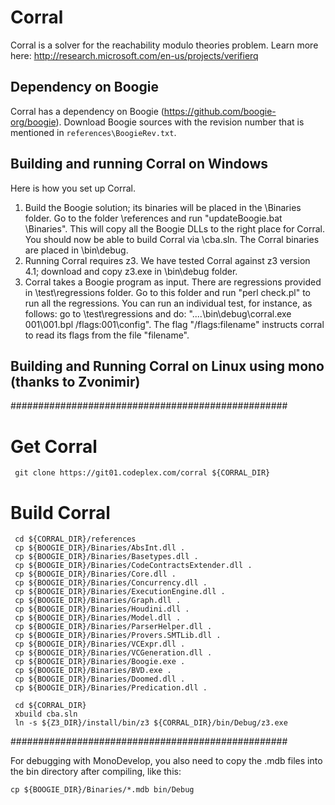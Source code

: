 # Corral

Corral is a solver for the reachability modulo theories problem. Learn more here: http://research.microsoft.com/en-us/projects/verifierq

## Dependency on Boogie
Corral has a dependency on Boogie (https://github.com/boogie-org/boogie). Download Boogie sources with the revision number that is mentioned in ``references\BoogieRev.txt``.

## Building and running Corral on Windows

Here is how you set up Corral. 

1. Build the Boogie solution; its binaries will be placed in the <Boogie>\Binaries folder. Go to the folder <Corral>\references and run "updateBoogie.bat <Boogie>\Binaries". This will copy all the Boogie DLLs to the right place for Corral. You should now be able to build Corral via <Corral>\cba.sln. The Corral binaries are placed in <Corral>\bin\debug. 
2. Running Corral requires z3. We have tested Corral against z3 version 4.1; download and copy z3.exe in <Corral>\bin\debug folder. 
3. Corral takes a Boogie program as input. There are regressions provided in <Corral>\test\regressions folder. Go to this folder and run "perl check.pl" to run all the regressions. You can run an individual test, for instance, as follows: go to <Corral>\test\regressions and do: "..\..\bin\debug\corral.exe 001\001.bpl /flags:001\config". The flag "/flags:filename" instructs corral to read its flags from the file "filename".

## Building and Running Corral on Linux using mono (thanks to Zvonimir)
 ##################################################

 # Get Corral

```
 git clone https://git01.codeplex.com/corral ${CORRAL_DIR}
```

 # Build Corral

```
 cd ${CORRAL_DIR}/references
 cp ${BOOGIE_DIR}/Binaries/AbsInt.dll .
 cp ${BOOGIE_DIR}/Binaries/Basetypes.dll .
 cp ${BOOGIE_DIR}/Binaries/CodeContractsExtender.dll .
 cp ${BOOGIE_DIR}/Binaries/Core.dll .
 cp ${BOOGIE_DIR}/Binaries/Concurrency.dll .
 cp ${BOOGIE_DIR}/Binaries/ExecutionEngine.dll .
 cp ${BOOGIE_DIR}/Binaries/Graph.dll .
 cp ${BOOGIE_DIR}/Binaries/Houdini.dll .
 cp ${BOOGIE_DIR}/Binaries/Model.dll .
 cp ${BOOGIE_DIR}/Binaries/ParserHelper.dll .
 cp ${BOOGIE_DIR}/Binaries/Provers.SMTLib.dll .
 cp ${BOOGIE_DIR}/Binaries/VCExpr.dll .
 cp ${BOOGIE_DIR}/Binaries/VCGeneration.dll .
 cp ${BOOGIE_DIR}/Binaries/Boogie.exe .
 cp ${BOOGIE_DIR}/Binaries/BVD.exe .
 cp ${BOOGIE_DIR}/Binaries/Doomed.dll .
 cp ${BOOGIE_DIR}/Binaries/Predication.dll .

 cd ${CORRAL_DIR} 
 xbuild cba.sln 
 ln -s ${Z3_DIR}/install/bin/z3 ${CORRAL_DIR}/bin/Debug/z3.exe
``` 
 ##################################################

 For debugging with MonoDevelop, you also need to copy the .mdb files into the bin directory after compiling, like this:
```
cp ${BOOGIE_DIR}/Binaries/*.mdb bin/Debug
```
